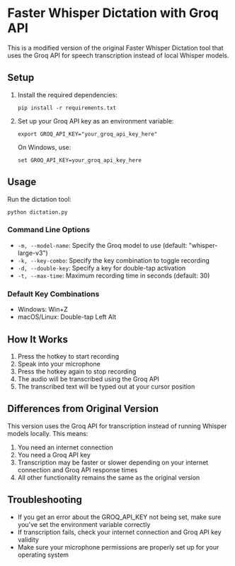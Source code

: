 # Faster Whisper Dictation with Groq API

This is a modified version of the original Faster Whisper Dictation tool that uses the Groq API for speech transcription instead of local Whisper models.

## Setup

1. Install the required dependencies:

   ```
   pip install -r requirements.txt
   ```

2. Set up your Groq API key as an environment variable:

   ```
   export GROQ_API_KEY="your_groq_api_key_here"
   ```

   On Windows, use:

   ```
   set GROQ_API_KEY=your_groq_api_key_here
   ```

## Usage

Run the dictation tool:

```
python dictation.py
```

### Command Line Options

- `-m, --model-name`: Specify the Groq model to use (default: "whisper-large-v3")
- `-k, --key-combo`: Specify the key combination to toggle recording
- `-d, --double-key`: Specify a key for double-tap activation
- `-t, --max-time`: Maximum recording time in seconds (default: 30)

### Default Key Combinations

- Windows: Win+Z
- macOS/Linux: Double-tap Left Alt

## How It Works

1. Press the hotkey to start recording
2. Speak into your microphone
3. Press the hotkey again to stop recording
4. The audio will be transcribed using the Groq API
5. The transcribed text will be typed out at your cursor position

## Differences from Original Version

This version uses the Groq API for transcription instead of running Whisper models locally. This means:

1. You need an internet connection
2. You need a Groq API key
3. Transcription may be faster or slower depending on your internet connection and Groq API response times
4. All other functionality remains the same as the original version

## Troubleshooting

- If you get an error about the GROQ_API_KEY not being set, make sure you've set the environment variable correctly
- If transcription fails, check your internet connection and Groq API key validity
- Make sure your microphone permissions are properly set up for your operating system
